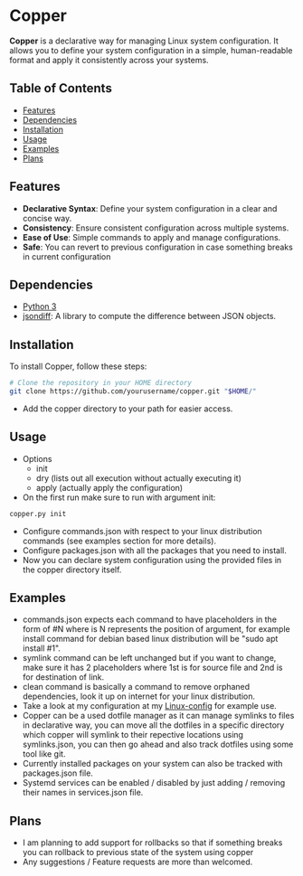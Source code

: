 # Copper

**Copper** is a declarative way for managing Linux system configuration. It allows you to define your system configuration in a simple, human-readable format and apply it consistently across your systems.

## Table of Contents

- [Features](#features)
- [Dependencies](#dependencies)
- [Installation](#installation)
- [Usage](#usage)
- [Examples](#examples)
- [Plans](#plans)

## Features

- **Declarative Syntax**: Define your system configuration in a clear and concise way.
- **Consistency**: Ensure consistent configuration across multiple systems.
- **Ease of Use**: Simple commands to apply and manage configurations.
- **Safe**: You can revert to previous configuration in case something breaks in current configuration

## Dependencies

- [Python 3](https://www.python.org/)
- [jsondiff](https://github.com/xlwings/jsondiff): A library to compute the difference between JSON objects.

## Installation

To install Copper, follow these steps:

```bash
# Clone the repository in your HOME directory
git clone https://github.com/yourusername/copper.git "$HOME/"
```
- Add the copper directory to your path for easier access.

## Usage
- Options
  - init 
  - dry (lists out all execution without actually executing it)
  - apply (actually apply the configuration) 
- On the first run make sure to run with argument init:
```bash
copper.py init
```
- Configure commands.json with respect to your linux distribution commands (see examples section for more details).
- Configure packages.json with all the packages that you need to install.
- Now you can declare system configuration using the provided files in the copper directory itself.

## Examples
- commands.json expects each command to have placeholders in the form of #N where is N represents the position of argument, for example install command for debian based linux distribution will be "sudo apt install #1".
- symlink command can be left unchanged but if you want to change, make sure it has 2 placeholders where 1st is for source file and 2nd is for destination of link.
- clean command is basically a command to remove orphaned dependencies, look it up on internet for your linux distribution.
- Take a look at my configuration at my [Linux-config](https://github.com/Ferriccc/my-linux-config) for example use.
- Copper can be a used dotfile manager as it can manage symlinks to files in declarative way, you can move all the dotfiles in a specific directory which copper will symlink to their repective locations using symlinks.json, you can then go ahead and also track dotfiles using some tool like git.
- Currently installed packages on your system can also be tracked with packages.json file.
- Systemd services can be enabled / disabled by just adding / removing their names in services.json file.

## Plans
- I am planning to add support for rollbacks so that if something breaks you can rollback to previous state of the system using copper
- Any suggestions / Feature requests are more than welcomed.
